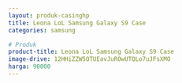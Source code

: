 ```yaml
---
layout: produk-casinghp
title: Leona LoL Samsung Galaxy S9 Case
categories: samsung

# Produk
product-title: Leona LoL Samsung Galaxy S9 Case
image-drive: 12HHiZZW5OTUEavJuROwUTQLo7uJFsXMO
harga: 90000
---
```

